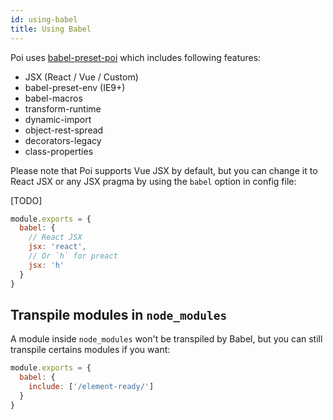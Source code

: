 ```yaml
---
id: using-babel
title: Using Babel
---
```


Poi uses [babel-preset-poi](https://github.com/egoist/poi/blob/master/packages/babel-preset-poi/README.md) which includes following features:

- JSX (React / Vue / Custom)
- babel-preset-env (IE9+)
- babel-macros
- transform-runtime
- dynamic-import
- object-rest-spread
- decorators-legacy
- class-properties

Please note that Poi supports Vue JSX by default, but you can change it to React JSX or any JSX pragma by using the `babel` option in config file:

[TODO]

```js
module.exports = {
  babel: {
    // React JSX
    jsx: 'react',
    // Or `h` for preact
    jsx: 'h'
  }
}
```

## Transpile modules in `node_modules`

A module inside `node_modules` won't be transpiled by Babel, but you can still transpile certains modules if you want:

```js
module.exports = {
  babel: {
    include: ['/element-ready/']
  }
}
```
